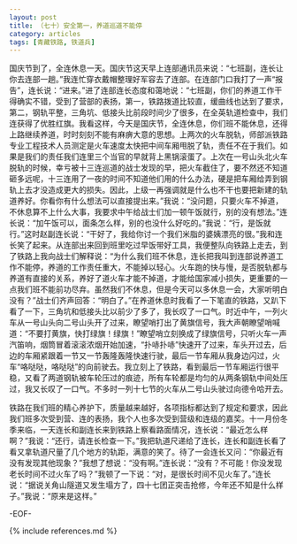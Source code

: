 ```yaml
---
layout: post
title: （七十）安全第一，养道巡道不能停
category: articles
tags: [青藏铁路, 铁道兵]
---
```


国庆节到了，全连休息一天。国庆节这天早上连部通讯员来说：“七班副，连长让你去连部一趟。”我连忙穿衣戴帽整理好军容去了连部。在连部门口我打了一声“报告”，连长说：“进来。”进了连部连长态度和蔼地说：“七班副，你们的养道工作干得确实不错，受到了营部的表扬，第一，铁路拨道比较直，缓曲线也达到了要求，第二，钢轨平整，三角坑、低接头比前段时间少了很多，在全英轨道检查中，我们连获得了优胜红旗。我看这样，今天是国庆节，全连休息，你们班不能休息，还得上路继续养道，时时刻刻不能有麻痹大意的思想。上两次的火车脱轨，师部派铁路专业工程技术人员测定是火车速度太快把中间车厢甩脱了轨，责任不在于我们。如果是我们的责任我们连里三个当官的早就背上黑锅滚蛋了。上次在一号山头北火车脱轨的时候，幸亏被十三连巡道的战士发现的早，把火车截住了，要不然还不知道砸多远呢，十三连用了一夜的时间不知道他们用的什么办法，硬是把车厢给弄到钢轨上去才没造成更大的损失。因此，上级一再强调就是什么也不干也要把新建的轨道养好。你看你有什么想法可以直接提出来。”我说：“没问题，只要火车不掉道，不休息算不上什么大事，我要求中午给战士们加一顿午饭就行，别的没有想法。”连长说：“加午饭可以，面条怎么样，别的也没什么好吃的。”我说：“行，是饭就行。”这时赵副连长说：“干好了，我给你讨一个我们米脂的婆姨漂亮的很。”我和连长笑了起来。从连部出来回到班里吃过早饭带好工具，我便整队向铁路上走去，到了铁路上我向战士们解释说：“为什么我们班不休息，连长把我叫到连部说养道工作不能停，养道的工作责任重大，不能掉以轻心。火车跑的快与慢，是否脱轨都与养道有直接的关系，养好了道火车才能不掉道，才能给国家减小损失，更重要的一点我们班不能前功尽弃。虽然我们不休息，但是今天可以多休息一会，大家听明白没有？”战士们齐声回答：“明白了。”在养道休息时我看了一下笔直的铁路，又趴下看了一下，三角坑和低接头比以前少了多了，我长叹了一口气。时近中午，一列火车从一号山头向二号山头开了过来，瞭望哨打出了黄旗信号，我大声朝瞭望哨喊道：“不要打黄旗，快打绿旗！绿旗！”瞭望哨立刻换成了绿旗信号，只听火车一声汽笛响，烟筒冒着滚滚浓烟开始加速，“扑哧扑哧”快速开了过来，车头开过去，后边的车厢紧跟着一节又一节轰隆轰隆快速行驶，最后一节车厢从我身边闪过，火车“咯哒哒，咯哒哒”的向前驶去。我立刻上了铁路，看到最后一节车厢运行很平稳，又看了两道钢轨被车轮压过的痕迹，所有车轮都是均匀的从两条钢轨中间处压过，我又长叹了一口气。不多时一列十七节的火车从二号山头驶过向德令哈开去。

铁路在我们班的精心养护下，质量越来越好，各项指标都达到了规定和要求，因此我们班多次受到营、连的表扬，我个人也多次受到营级和连级的嘉奖。十一月份冬季来临，一天连长和副连长来到铁路上察看路面情况，连长说：“最近怎么样啊？”我说：“还行，请连长检查一下。”我把轨道尺递给了连长，连长和副连长看了看又拿轨道尺量了几个地方的轨距，满意的笑了。待了一会连长又问：“你最近有没有发现其他现象？”我想了想说：“没有啊。”连长说：“没有？不可能！你没发现老长时间不过火车了吗？”我顿了一下说：“对，是很长时间不见火车了。”连长说：“据说关角山隧道又发生塌方了，四十七团正突击抢修，今年还不知是什么样子。”我说：“原来是这样。”

-EOF-

{% include references.md %}
